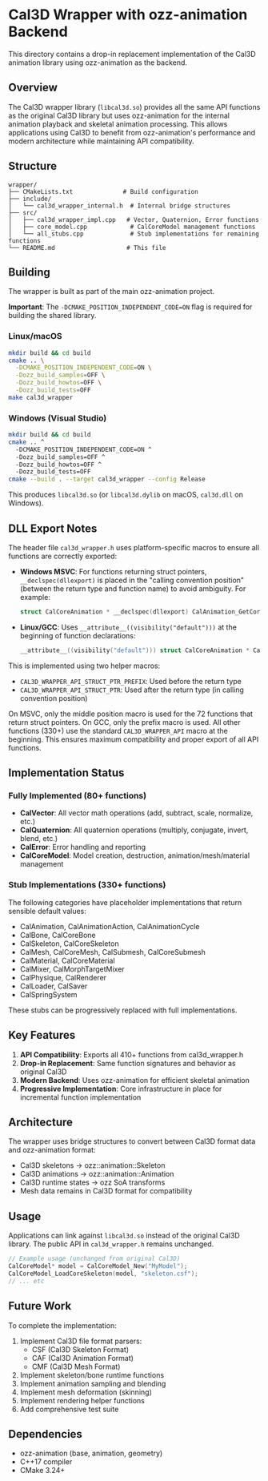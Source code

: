 # Cal3D Wrapper with ozz-animation Backend

This directory contains a drop-in replacement implementation of the Cal3D animation library using ozz-animation as the backend.

## Overview

The Cal3D wrapper library (`libcal3d.so`) provides all the same API functions as the original Cal3D library but uses ozz-animation for the internal animation playback and skeletal animation processing. This allows applications using Cal3D to benefit from ozz-animation's performance and modern architecture while maintaining API compatibility.

## Structure

```
wrapper/
├── CMakeLists.txt              # Build configuration
├── include/
│   └── cal3d_wrapper_internal.h  # Internal bridge structures
├── src/
│   ├── cal3d_wrapper_impl.cpp   # Vector, Quaternion, Error functions
│   ├── core_model.cpp            # CalCoreModel management functions
│   └── all_stubs.cpp             # Stub implementations for remaining functions
└── README.md                    # This file
```

## Building

The wrapper is built as part of the main ozz-animation project.

**Important**: The `-DCMAKE_POSITION_INDEPENDENT_CODE=ON` flag is required for building the shared library.

### Linux/macOS

```bash
mkdir build && cd build
cmake .. \
  -DCMAKE_POSITION_INDEPENDENT_CODE=ON \
  -Dozz_build_samples=OFF \
  -Dozz_build_howtos=OFF \
  -Dozz_build_tests=OFF
make cal3d_wrapper
```

### Windows (Visual Studio)

```bash
mkdir build && cd build
cmake .. ^
  -DCMAKE_POSITION_INDEPENDENT_CODE=ON ^
  -Dozz_build_samples=OFF ^
  -Dozz_build_howtos=OFF ^
  -Dozz_build_tests=OFF
cmake --build . --target cal3d_wrapper --config Release
```

This produces `libcal3d.so` (or `libcal3d.dylib` on macOS, `cal3d.dll` on Windows).

## DLL Export Notes

The header file `cal3d_wrapper.h` uses platform-specific macros to ensure all functions are correctly exported:

- **Windows MSVC**: For functions returning struct pointers, `__declspec(dllexport)` is placed in the "calling convention position" (between the return type and function name) to avoid ambiguity. For example:
  ```c
  struct CalCoreAnimation * __declspec(dllexport) CalAnimation_GetCoreAnimation(...);
  ```

- **Linux/GCC**: Uses `__attribute__((visibility("default")))` at the beginning of function declarations:
  ```c
  __attribute__((visibility("default"))) struct CalCoreAnimation * CalAnimation_GetCoreAnimation(...);
  ```

This is implemented using two helper macros:
- `CAL3D_WRAPPER_API_STRUCT_PTR_PREFIX`: Used before the return type
- `CAL3D_WRAPPER_API_STRUCT_PTR`: Used after the return type (in calling convention position)

On MSVC, only the middle position macro is used for the 72 functions that return struct pointers. On GCC, only the prefix macro is used. All other functions (330+) use the standard `CAL3D_WRAPPER_API` macro at the beginning. This ensures maximum compatibility and proper export of all API functions.

## Implementation Status

### Fully Implemented (80+ functions)
- **CalVector**: All vector math operations (add, subtract, scale, normalize, etc.)
- **CalQuaternion**: All quaternion operations (multiply, conjugate, invert, blend, etc.)
- **CalError**: Error handling and reporting
- **CalCoreModel**: Model creation, destruction, animation/mesh/material management

### Stub Implementations (330+ functions)
The following categories have placeholder implementations that return sensible default values:
- CalAnimation, CalAnimationAction, CalAnimationCycle
- CalBone, CalCoreBone
- CalSkeleton, CalCoreSkeleton
- CalMesh, CalCoreMesh, CalSubmesh, CalCoreSubmesh
- CalMaterial, CalCoreMaterial
- CalMixer, CalMorphTargetMixer
- CalPhysique, CalRenderer
- CalLoader, CalSaver
- CalSpringSystem

These stubs can be progressively replaced with full implementations.

## Key Features

1. **API Compatibility**: Exports all 410+ functions from cal3d_wrapper.h
2. **Drop-in Replacement**: Same function signatures and behavior as original Cal3D
3. **Modern Backend**: Uses ozz-animation for efficient skeletal animation
4. **Progressive Implementation**: Core infrastructure in place for incremental function implementation

## Architecture

The wrapper uses bridge structures to convert between Cal3D format data and ozz-animation format:

- Cal3D skeletons → ozz::animation::Skeleton
- Cal3D animations → ozz::animation::Animation  
- Cal3D runtime states → ozz SoA transforms
- Mesh data remains in Cal3D format for compatibility

## Usage

Applications can link against `libcal3d.so` instead of the original Cal3D library. The public API in `cal3d_wrapper.h` remains unchanged.

```c
// Example usage (unchanged from original Cal3D)
CalCoreModel* model = CalCoreModel_New("MyModel");
CalCoreModel_LoadCoreSkeleton(model, "skeleton.csf");
// ... etc
```

## Future Work

To complete the implementation:

1. Implement Cal3D file format parsers:
   - CSF (Cal3D Skeleton Format)
   - CAF (Cal3D Animation Format)
   - CMF (Cal3D Mesh Format)
2. Implement skeleton/bone runtime functions  
3. Implement animation sampling and blending
4. Implement mesh deformation (skinning)
5. Implement rendering helper functions
6. Add comprehensive test suite

## Dependencies

- ozz-animation (base, animation, geometry)
- C++17 compiler
- CMake 3.24+
